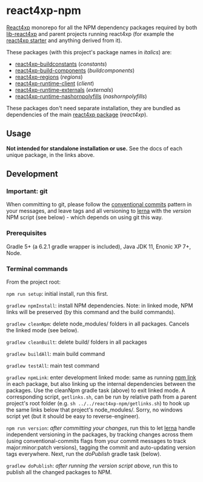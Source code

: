 # react4xp-npm

[React4xp](https://developer.enonic.com/templates/react4xp) monorepo for all the NPM dependency packages required by both [lib-react4xp](https://github.com/enonic/lib-react4xp/) and parent projects running react4xp (for example the [react4xp starter](https://market.enonic.com/vendors/enonic/react4xp-starter) and anything derived from it).

These packages (with this project's package names in _italics_) are:

- [react4xp-buildconstants](https://www.npmjs.com/package/react4xp-buildconstants) (_constants_)
- [react4xp-build-components](https://www.npmjs.com/package/react4xp-build-components) (_buildcomponents_)
- [react4xp-regions](https://www.npmjs.com/package/react4xp-regions) (_regions_)
- [react4xp-runtime-client](https://www.npmjs.com/package/react4xp-runtime-client) (_client_)
- [react4xp-runtime-externals](https://www.npmjs.com/package/react4xp-runtime-externals) (_externals_)
- [react4xp-runtime-nashornpolyfills](https://www.npmjs.com/package/react4xp-runtime-nashornpolyfills) (_nashornpolyfills_)

These packages don't need separate installation, they are bundled as dependencies of the main [react4xp package](https://www.npmjs.com/package/react4xp) (_react4xp_).

## Usage

**Not intended for standalone installation or use.** See the docs of each unique package, in the links above.

## Development

### Important: git

When committing to git, please follow the [conventional commits](https://www.conventionalcommits.org/en/v1.0.0-beta.2/) pattern in your messages, and leave tags and all versioning to [lerna](https://github.com/lerna/lerna) with the _version_ NPM script (see below) - which depends on using git this way.

### Prerequisites

Gradle 5+ (a 6.2.1 gradle wrapper is included), Java JDK 11, Enonic XP 7+, Node.

### Terminal commands

From the project root:

`npm run setup`: initial install, run this first.

`gradlew npmInstall`: install NPM dependencies. Note: in linked mode, NPM links will be preserved (by this command and the build commands).

`gradlew cleanNpm`: delete node_modules/ folders in all packages. Cancels the linked mode (see below).

`gradlew cleanBuilt`: delete build/ folders in all packages

`gradlew buildAll`: main build command

`gradlew testAll`: main test command

`gradlew npmLink`: enter development linked mode: same as running [npm link](https://docs.npmjs.com/cli/link.html) in each package, but also linking up the internal dependencies between the packages. Use the cleanNpm gradle task (above) to exit linked mode. A corresponding script, `getlinks.sh`, can be run by relative path from a parent project's root folder (e.g. `sh ../../react4xp-npm/getlinks.sh`) to hook up the same links below that project's node_modules/. Sorry, no windows script yet (but it should be easy to reverse-engineer).

`npm run version`: _after committing your changes_, run this to let [lerna](https://github.com/lerna/lerna) handle independent versioning in the packages, by tracking changes across them (using conventional-commits flags from your commit messages to track major:minor:patch versions), tagging the commit and auto-updating version tags everywhere. Next, run the _doPublish_ gradle task (below).

`gradlew doPublish`: _after running the _version_ script above_, run this to publish all the changed packages to NPM.





